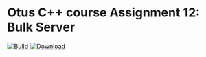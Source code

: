 # Otus C++ course Assignment 12: Bulk Server

[ ![Build](https://travis-ci.com/artbataev/otus_cpp_12.svg?branch=master) ](https://travis-ci.com/artbataev/otus_cpp_12)
[ ![Download](https://api.bintray.com/packages/artbataev1/Otus_Assignments/Otus_Cpp_12/images/download.svg) ](https://bintray.com/artbataev1/Otus_Assignments/Otus_Cpp_12/#files)
